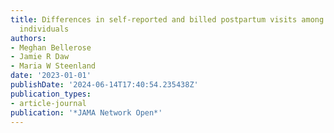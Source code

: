 ```yaml
---
title: Differences in self-reported and billed postpartum visits among Medicaid-insured
  individuals
authors:
- Meghan Bellerose
- Jamie R Daw
- Maria W Steenland
date: '2023-01-01'
publishDate: '2024-06-14T17:40:54.235438Z'
publication_types:
- article-journal
publication: '*JAMA Network Open*'
---
```

